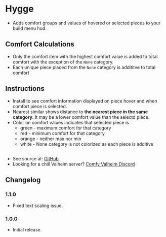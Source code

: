 # Hygge

  * Adds comfort groups and values of hovered or selected pieces to your build menu hud.

## Comfort Calculations

  * Only the comfort item with the highest comfort value is added to total comfort with the exception of the `None` category.
  * Each unique piece placed from the `None` category is addititve to total comfort

## Instructions

  * Install to see comfort information displayed on piece hover and when comfort piece is selected.
  * Nearest similar shows distance to **the nearest piece in the same category**. It may be a lower comfort value than the selectd piece.
  * Color on comfort values indicates that selected piece is
    * green - maximum comfort for that category
    * red - minimum comfort for that category
    * orange - neither max nor min
    * white - None category is not colorized as each piece is additive


##
  * See source at: [GitHub](https://github.com/BruceOfTheBow/BruceComfyMods/tree/main/Hygge).
  * Looking for a chill Valheim server? [Comfy Valheim Discord](https://discord.gg/ameHJz5PFk)

## Changelog

### 1.1.0

  * Fixed text scaling issue.

### 1.0.0

  * Initial release.